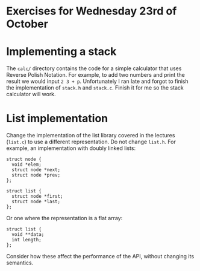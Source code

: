 # Exercises for Wednesday 23rd of October

# Implementing a stack

The `calc/` directory contains the code for a simple calculator that
uses Reverse Polish Notation.  For example, to add two numbers and
print the result we would input `2 3 + p`.  Unfortunately I ran late
and forgot to finish the implementation of `stack.h` and `stack.c`.
Finish it for me so the stack calculator will work.

# List implementation

Change the implementation of the list library covered in the lectures
(`list.c`) to use a different representation.  Do not change `list.h`.
For example, an implementation with doubly linked lists:

    struct node {
      void *elem;
      struct node *next;
      struct node *prev;
    };

    struct list {
      struct node *first;
      struct node *last;
    };

Or one where the representation is a flat array:

    struct list {
      void **data;
      int length;
    };

Consider how these affect the performance of the API, without changing
its semantics.
